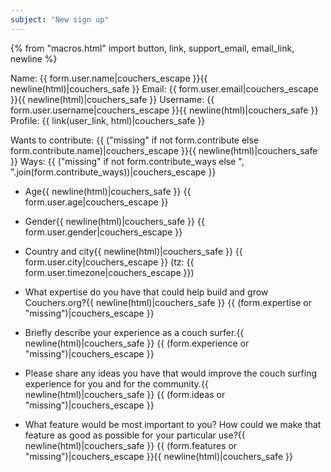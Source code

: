 ```yaml
---
subject: "New sign up"
---
```


{% from "macros.html" import button, link, support_email, email_link, newline %}

Name: {{ form.user.name|couchers_escape }}{{ newline(html)|couchers_safe }}
Email: {{ form.user.email|couchers_escape }}{{ newline(html)|couchers_safe }}
Username: {{ form.user.username|couchers_escape }}{{ newline(html)|couchers_safe }}
Profile: {{ link(user_link, html)|couchers_safe }}

Wants to contribute: {{ ("missing" if not form.contribute else form.contribute.name)|couchers_escape }}{{ newline(html)|couchers_safe }}
Ways: {{ ("missing" if not form.contribute_ways else ", ".join(form.contribute_ways))|couchers_escape }}

* Age{{ newline(html)|couchers_safe }}
{{ form.user.age|couchers_escape }}

* Gender{{ newline(html)|couchers_safe }}
{{ form.user.gender|couchers_escape }}

* Country and city{{ newline(html)|couchers_safe }}
{{ form.user.city|couchers_escape }} (tz: {{ form.user.timezone|couchers_escape }})

* What expertise do you have that could help build and grow Couchers.org?{{ newline(html)|couchers_safe }}
{{ (form.expertise or "missing")|couchers_escape }}

* Briefly describe your experience as a couch surfer.{{ newline(html)|couchers_safe }}
{{ (form.experience or "missing")|couchers_escape }}

* Please share any ideas you have that would improve the couch surfing experience for you and for the community.{{ newline(html)|couchers_safe }}
{{ (form.ideas or "missing")|couchers_escape }}

* What feature would be most important to you? How could we make that feature as good as possible for your particular use?{{ newline(html)|couchers_safe }}
{{ (form.features or "missing")|couchers_escape }}{{ newline(html)|couchers_safe }}
